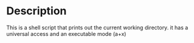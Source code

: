 # Description
This is a shell script that prints out the current working directory.
it has a universal access and an executable mode (a+x)

